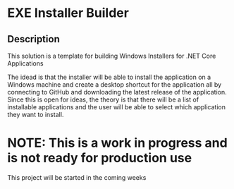﻿# EXE Installer Builder
## Description
This solution is a template for building Windows Installers for .NET Core Applications

The idead is that the installer will be able to install the application on a Windows machine and create a desktop shortcut for the application all by connecting to 
GitHub and downloading the latest release of the application. Since this is open for ideas, the theory is that there will be a list of installable applications and 
the user will be able to select which application they want to install.

# NOTE: This is a work in progress and is not ready for production use
This project will be started in the coming weeks